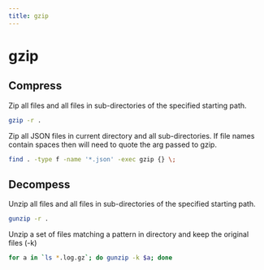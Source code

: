 ```yaml
---
title: gzip
---
```


# gzip

## Compress
Zip all files and all files in sub-directories of the specified starting path.
```bash
gzip -r .
```

Zip all JSON files in current directory and all sub-directories. If file names contain spaces then will need to quote the arg passed to gzip.
```bash
find . -type f -name '*.json' -exec gzip {} \;
```

## Decompess
Unzip all files and all files in sub-directories of the specified starting path.
```bash
gunzip -r .
```

Unzip a set of files matching a pattern in directory and keep the original files (-k)
```bash
for a in `ls *.log.gz`; do gunzip -k $a; done
```
